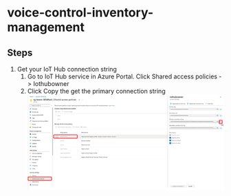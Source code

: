 # voice-control-inventory-management

## Steps
1. Get your IoT Hub connection string
   1. Go to IoT Hub service in Azure Portal. Click Shared access policies -> Iothubowner  
   2. Click Copy the get the primary connection string 
   ![Get IoT Hub Connection String](docs/images/get-iot-hub-connection-string.png)